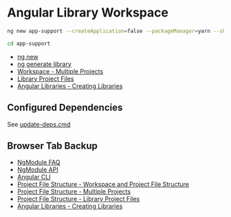 # Angular Library Workspace

```bash
ng new app-support --createApplication=false --packageManager=yarn --skipTests=true -g -f

cd app-support
```

* [ng new](https://angular.io/cli/new)
* [ng generate library](https://angular.io/cli/generate#library)
* [Workspace - Multiple Projects](https://angular.io/guide/file-structure#multiple-projects)
* [Library Project Files](https://angular.io/guide/file-structure#library-project-files)
* [Angular Libraries - Creating Libraries](https://angular.io/guide/creating-libraries)

## Configured Dependencies

See [update-deps.cmd](./update-deps.cmd)

## Browser Tab Backup

* [NgModule FAQ](https://angular.io/guide/ngmodule-faq)
* [NgModule API](https://angular.io/guide/ngmodule-api)
* [Angular CLI](https://angular.io/cli)
* [Project File Structure - Workspace and Project File Structure](https://angular.io/guide/file-structure#workspace-and-project-file-structure)
* [Project File Structure - Multiple Projects](https://angular.io/guide/file-structure#multiple-projects)
* [Project File Structure - Library Project Files](https://angular.io/guide/file-structure#library-project-files)
* [Angular Libraries - Creating Libraries](https://angular.io/guide/creating-libraries)
